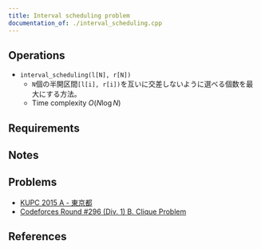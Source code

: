 ```yaml
---
title: Interval scheduling problem
documentation_of: ./interval_scheduling.cpp
---
```


## Operations

- `interval_scheduling(l[N], r[N])`
	- `N`個の半開区間`[l[i], r[i])`を互いに交差しないように選べる個数を最大にする方法。
	- Time complexity $O(N \log N)$

## Requirements

## Notes

## Problems

- [KUPC 2015 A - 東京都](https://atcoder.jp/contests/kupc2015/tasks/kupc2015_a)
- [Codeforces Round #296 (Div. 1) B. Clique Problem](https://codeforces.com/contest/528/problem/B)

## References
